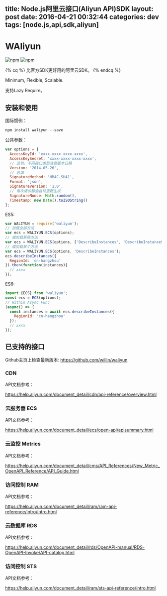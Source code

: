 title: Node.js阿里云接口(Aliyun API)SDK
layout: post
date: 2016-04-21 00:32:44
categories: dev
tags: [node.js,api,sdk,aliyun]
---

# WAliyun

[![npm](https://img.shields.io/npm/v/waliyun.svg?style=plastic)](https://npmjs.org/package/waliyun) [![npm](https://img.shields.io/npm/dm/waliyun.svg?style=plastic)](https://npmjs.org/package/waliyun)

{% cq %} 比官方SDK更好用的阿里云SDK。 {% endcq %}

Minimum, Flexible, Scalable.

支持Lazy Require。

<!-- more -->


## 安装和使用

国际惯例：

```
npm install waliyun --save
```

公共参数：

```js
var options = {
  AccessKeyId: 'xxxx-xxxx-xxxx-xxxx',
  AccessKeySecret: 'xxxx-xxxx-xxxx-xxxx',
  // 选填，不同接口类型注意版本日期
  Version: '2014-05-26',
  // 选填
  SignatureMethod: 'HMAC-SHA1',
  Format: 'json',
  SignatureVersion: '1.0',
  // 每次请求都会自动重新生成
  SignatureNonce: Math.random(),
  Timestamp: new Date().toISOString()
};
```

ES5:

```js
var WALIYUN = require('waliyun');
// 加载全部方法
var ecs = WALIYUN.ECS(options);
// 或加载某些方法
var ecs = WALIYUN.ECS(options, ['DescribeInstances', 'DescribeInstanceStatus']);
// 或加载某个方法
var ecs = WALIYUN.ECS(options, 'DescribeInstances');
ecs.describeInstances({
  RegionId: 'cn-hangzhou'
}).then(function(instances){
  // xxxx
});
```

ES6:

```js
import {ECS} from 'waliyun';
const ecs = ECS(options);
// Within Async Func
(async() => {
  const instances = await ecs.describeInstances({
    RegionId: 'cn-hangzhou'
  });
  // xxxx
});
```

## 已支持的接口

Github主页上检查最新版本: <https://github.com/willin/waliyun>

### CDN

API文档参考：

<https://help.aliyun.com/document_detail/cdn/api-reference/overview.html>

### 云服务器 ECS

API文档参考：

<https://help.aliyun.com/document_detail/ecs/open-api/apisummary.html>

### 云监控 Metrics

API文档参考：

<https://help.aliyun.com/document_detail/cms/API_References/New_Metric_OpenAPI_Reference/API_Guide.html>

### 访问控制 RAM

API文档参考：

<https://help.aliyun.com/document_detail/ram/ram-api-reference/intro/intro.html>

### 云数据库 RDS

API文档参考：

<https://help.aliyun.com/document_detail/rds/OpenAPI-manual/RDS-OpenAPI-Invoke/API-catalog.html>

### 访问控制 STS

API文档参考：

<https://help.aliyun.com/document_detail/ram/sts-api-reference/intro.html>
